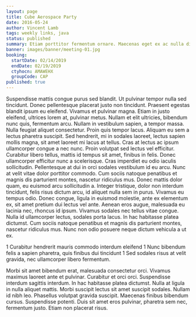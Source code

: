 ```yaml
---
layout: page
title: Cube Aerospace Party
date: 2016-05-24
author: Vincent Lamb
tags: weekly links, java
status: published
summary: Etiam porttitor fermentum ornare. Maecenas eget ex ac nulla dictum.
banner: images/banner/meeting-01.jpg
booking:
  startDate: 02/14/2019
  endDate: 02/19/2019
  ctyhocn: AMAWEHX
  groupCode: CAP
published: true
---
```

Suspendisse mattis congue purus sed blandit. Ut pulvinar tempor nulla sed tincidunt. Donec pellentesque placerat justo non tincidunt. Praesent egestas blandit ipsum eu eleifend. Vivamus et pulvinar magna. Etiam in justo eleifend, ultrices lorem at, pulvinar metus. Nullam et elit ultricies, bibendum nunc quis, fermentum arcu. Nullam in vestibulum sapien, a tempor massa. Nulla feugiat aliquet consectetur. Proin quis tempor lacus. Aliquam eu sem a lectus pharetra suscipit. Sed hendrerit, mi in sodales laoreet, lectus sapien mollis magna, sit amet laoreet mi lacus at tellus. Cras at lectus ac ipsum ullamcorper congue a nec nunc. Proin volutpat sed lectus vel efficitur.
Curabitur libero tellus, mattis id tempus sit amet, finibus in felis. Donec ullamcorper efficitur nunc a scelerisque. Cras imperdiet eu odio iaculis sollicitudin. Pellentesque at dui in orci sodales vestibulum id eu arcu. Nunc at velit vitae dolor porttitor commodo. Cum sociis natoque penatibus et magnis dis parturient montes, nascetur ridiculus mus. Donec mattis dolor quam, eu euismod arcu sollicitudin a. Integer tristique, dolor non interdum tincidunt, felis risus dictum arcu, id aliquet nulla sem in purus. Vivamus eu tempus odio. Donec congue, ligula in euismod molestie, ante ex elementum ex, sit amet pretium dui lectus vel ante. Aenean eros augue, malesuada eu lacinia nec, rhoncus id ipsum. Vivamus sodales nec tellus vitae congue. Nulla id ullamcorper lectus, sodales porta lacus. In hac habitasse platea dictumst. Cum sociis natoque penatibus et magnis dis parturient montes, nascetur ridiculus mus. Nunc non odio posuere neque dictum vehicula a ut ex.

1 Curabitur hendrerit mauris commodo interdum eleifend
1 Nunc bibendum felis a sapien pharetra, quis finibus dui tincidunt
1 Sed sodales risus at velit gravida, nec ullamcorper libero fermentum.

Morbi sit amet bibendum erat, malesuada consectetur orci. Vivamus maximus laoreet ante et pulvinar. Curabitur et orci orci. Suspendisse interdum sagittis interdum. In hac habitasse platea dictumst. Nulla at ligula in nulla aliquet mattis. Morbi suscipit lectus sit amet suscipit sodales. Nullam id nibh leo. Phasellus volutpat gravida suscipit. Maecenas finibus bibendum cursus. Suspendisse potenti. Duis sit amet eros pulvinar, pharetra sem nec, fermentum justo. Etiam non placerat risus.
